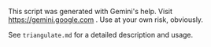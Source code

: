This script was generated with Gemini's help. Visit https://gemini.google.com . Use at your own risk, obviously.

See `triangulate.md` for a detailed description and usage.
